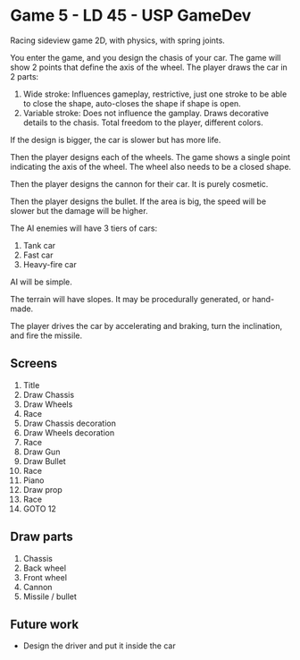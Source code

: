 # Game 5 - LD 45 - USP GameDev

Racing sideview game 2D, with physics, with spring joints.

You enter the game, and you design the chasis of your car. The game will show 2 points that define the axis of the wheel. The player draws the car in 2 parts:

1. Wide stroke: Influences gameplay, restrictive, just one stroke to be able to close the shape, auto-closes the shape if shape is open.
2. Variable stroke: Does not influence the gamplay. Draws decorative details to the chasis. Total freedom to the player, different colors.

If the design is bigger, the car is slower but has more life.

Then the player designs each of the wheels. The game shows a single point indicating the axis of the wheel. The wheel also needs to be a closed shape.

Then the player designs the cannon for their car. It is purely cosmetic.

Then the player designs the bullet. If the area is big, the speed will be slower but the damage will be higher.

The AI enemies will have 3 tiers of cars:

1. Tank car
2. Fast car
3. Heavy-fire car

AI will be simple.

The terrain will have slopes. It may be procedurally generated, or hand-made.

The player drives the car by accelerating and braking, turn the inclination, and fire the missile.

## Screens

1. Title
2. Draw Chassis
3. Draw Wheels
4. Race
5. Draw Chassis decoration
6. Draw Wheels decoration
7. Race
8. Draw Gun
9. Draw Bullet
10. Race
11. Piano
12. Draw prop
13. Race
14. GOTO 12

## Draw parts

1. Chassis
2. Back wheel
3. Front wheel
4. Cannon
5. Missile / bullet

## Future work

- Design the driver and put it inside the car



